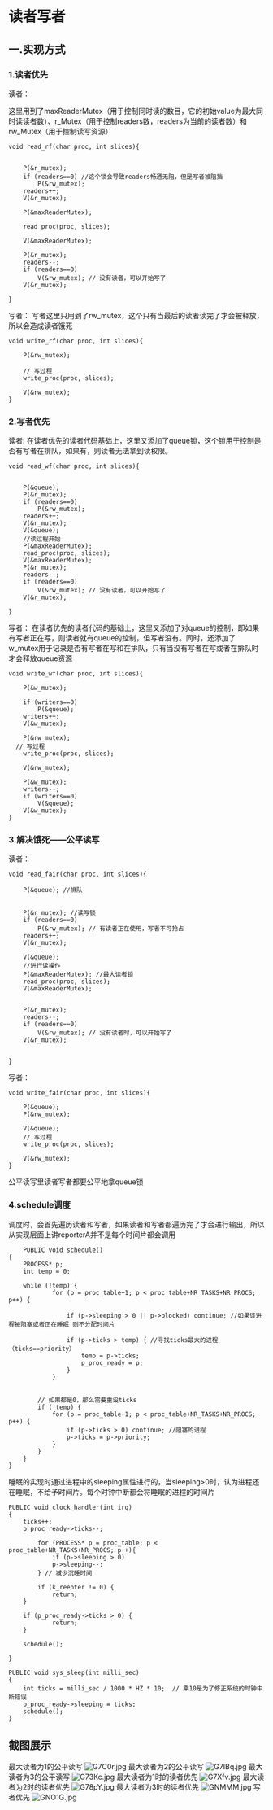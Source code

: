 # 读者写者

## 一.实现方式

### 1.读者优先
读者：

这里用到了maxReaderMutex（用于控制同时读的数目，它的初始value为最大同时读读者数）、r_Mutex（用于控制readers数，readers为当前的读者数）和rw_Mutex（用于控制读写资源）
```
void read_rf(char proc, int slices){


    P(&r_mutex);
    if (readers==0) //这个锁会导致readers畅通无阻，但是写者被阻挡
        P(&rw_mutex);
    readers++;
    V(&r_mutex);

    P(&maxReaderMutex);

    read_proc(proc, slices);

    V(&maxReaderMutex);

    P(&r_mutex);
    readers--;
    if (readers==0)
        V(&rw_mutex); // 没有读者，可以开始写了
    V(&r_mutex);

}
```

写者：
写者这里只用到了rw_mutex，这个只有当最后的读者读完了才会被释放，所以会造成读者饿死

```
void write_rf(char proc, int slices){

    P(&rw_mutex);

    // 写过程
    write_proc(proc, slices);

    V(&rw_mutex);
}
```


### 2.写者优先

读者:
    在读者优先的读者代码基础上，这里又添加了queue锁，这个锁用于控制是否有写者在排队，如果有，则读者无法拿到读权限。

```
void read_wf(char proc, int slices){

    
    P(&queue);
    P(&r_mutex);
    if (readers==0)
        P(&rw_mutex);
    readers++;
    V(&r_mutex);
    V(&queue);
    //读过程开始
    P(&maxReaderMutex);
    read_proc(proc, slices);
    V(&maxReaderMutex);
    P(&r_mutex);
    readers--;
    if (readers==0)
        V(&rw_mutex); // 没有读者，可以开始写了
    V(&r_mutex);
    
}
```

写者：
在读者优先的读者代码的基础上，这里又添加了对queue的控制，即如果有写者正在写，则读者就有queue的控制，但写者没有。同时，还添加了w_mutex用于记录是否有写者在写和在排队，只有当没有写者在写或者在排队时才会释放queue资源
```
void write_wf(char proc, int slices){

    P(&w_mutex);
    
    if (writers==0)
        P(&queue);
    writers++;
    V(&w_mutex);

    P(&rw_mutex);
  // 写过程
    write_proc(proc, slices);

    V(&rw_mutex);

    P(&w_mutex);
    writers--;
    if (writers==0)
        V(&queue);
    V(&w_mutex);
}
```

### 3.解决饿死——公平读写

读者：

```
void read_fair(char proc, int slices){

	P(&queue); //排队

    
	P(&r_mutex); //读写锁
	if (readers==0)
		P(&rw_mutex); // 有读者正在使用，写者不可抢占
	readers++;
	V(&r_mutex);

	V(&queue);
    //进行读操作
    P(&maxReaderMutex); //最大读者锁
	read_proc(proc, slices);
    V(&maxReaderMutex);


	P(&r_mutex);
	readers--;
	if (readers==0)
		V(&rw_mutex); // 没有读者时，可以开始写了
	V(&r_mutex);

   
}
```

写者：
```
void write_fair(char proc, int slices){

	P(&queue);
	P(&rw_mutex);

	V(&queue);
	// 写过程
	write_proc(proc, slices);

	V(&rw_mutex);
}
```

公平读写里读者写者都要公平地拿queue锁


### 4.schedule调度

调度时，会首先遍历读者和写者，如果读者和写者都遍历完了才会进行输出，所以从实现层面上讲reporterA并不是每个时间片都会调用
```
    PUBLIC void schedule()
{
	PROCESS* p;
	int	temp = 0;

	while (!temp) {
            for (p = proc_table+1; p < proc_table+NR_TASKS+NR_PROCS; p++) {

                if (p->sleeping > 0 || p->blocked) continue; //如果该进程被阻塞或者正在睡眠 则不分配时间片

                if (p->ticks > temp) { //寻找ticks最大的进程（ticks==priority）
                    temp = p->ticks;
                    p_proc_ready = p;
                }
            }


		// 如果都是0，那么需要重设ticks
		if (!temp) {
			for (p = proc_table+1; p < proc_table+NR_TASKS+NR_PROCS; p++) {
				if (p->ticks > 0) continue; //阻塞的进程
				p->ticks = p->priority;
			}
		}
	}
}
```
睡眠的实现时通过进程中的sleeping属性进行的，当sleeping>0时，认为进程还在睡眠，不给予时间片。每个时钟中断都会将睡眠的进程的时间片
```
PUBLIC void clock_handler(int irq)
{
	ticks++;
	p_proc_ready->ticks--;

        for (PROCESS* p = proc_table; p < proc_table+NR_TASKS+NR_PROCS; p++){
	        if (p->sleeping > 0)
			p->sleeping--;
	    } // 减少沉睡时间

        if (k_reenter != 0) {
	        return;
	}

	if (p_proc_ready->ticks > 0) {
	        return;
	}

	schedule();

}
```

```
PUBLIC void sys_sleep(int milli_sec) 
{
	int ticks = milli_sec / 1000 * HZ * 10;  // 乘10是为了修正系统的时钟中断错误
	p_proc_ready->sleeping = ticks;
    schedule();
}
```



## 截图展示
最大读者为1的公平读写
![G7C0r.jpg](https://i.imgtg.com/2023/01/05/G7C0r.jpg)
最大读者为2的公平读写
![G7IBq.jpg](https://i.imgtg.com/2023/01/05/G7IBq.jpg)
最大读者为3的公平读写
![G73Kc.jpg](https://i.imgtg.com/2023/01/05/G73Kc.jpg)
最大读者为1时的读者优先
![G7Xfv.jpg](https://i.imgtg.com/2023/01/05/G7Xfv.jpg)
最大读者为2时的读者优先
![G78pY.jpg](https://i.imgtg.com/2023/01/05/G78pY.jpg)
最大读者为3时的读者优先
![GNMMM.jpg](https://i.imgtg.com/2023/01/05/GNMMM.jpg)
写者优先
![GNO1G.jpg](https://i.imgtg.com/2023/01/05/GNO1G.jpg)

